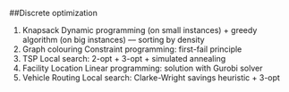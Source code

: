 ##Discrete optimization
1. Knapsack
Dynamic programming (on small instances) + greedy algorithm (on big instances) –– sorting by density
2. Graph colouring
Constraint programming: first-fail principle
3. TSP
Local search: 2-opt + 3-opt + simulated annealing
4. Facility Location
Linear programming: solution with Gurobi solver
5. Vehicle Routing
Local search: Clarke-Wright savings heuristic + 3-opt
